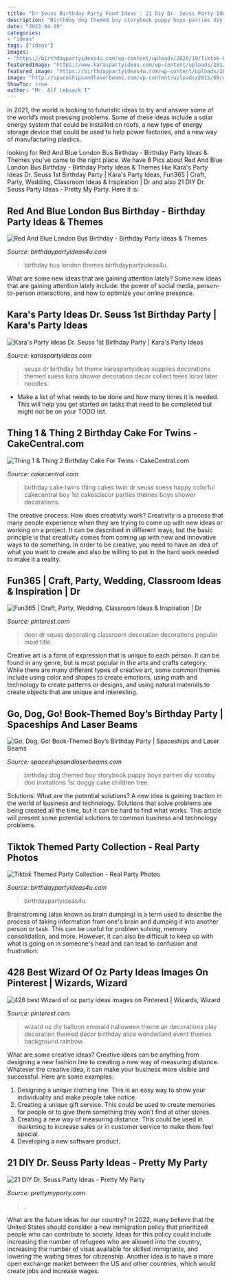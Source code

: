 ```yaml
---
title: "Dr Seuss Birthday Party Food Ideas : 21 Diy Dr. Seuss Party Ideas"
description: "Birthday dog themed boy storybook puppy boys parties diy scooby doo invitations 1st doggy cake children tree"
date: "2023-04-19"
categories:
- "ideas"
tags: ["ideas"]
images:
- "https://birthdaypartyideas4u.com/wp-content/uploads/2020/10/Tiktok-Bash-Party.jpg"
featuredImage: "https://www.karaspartyideas.com/wp-content/uploads/2012/05/577750_3873184067648_1220067794_33623766_1550447019_n_600x925.jpg"
featured_image: "https://birthdaypartyideas4u.com/wp-content/uploads/2020/10/Tiktok-Bash-Party.jpg"
image: "http://spaceshipsandlaserbeams.com/wp-content/uploads/2015/09/go-dog-go-birthday-party-ideas-boys.jpg.jpg"
ShowToc: true
author: "Mr. Alf Lebsack I"
---
```



In 2021, the world is looking to futuristic ideas to try and answer some of the world’s most pressing problems. Some of these ideas include a solar energy system that could be installed on roofs, a new type of energy storage device that could be used to help power factories, and a new way of manufacturing plastics.

	

		
looking for Red And Blue London Bus Birthday - Birthday Party Ideas &amp; Themes you've came to the right place. We have 8 Pics about Red And Blue London Bus Birthday - Birthday Party Ideas &amp; Themes like Kara&#039;s Party Ideas Dr. Seuss 1st Birthday Party | Kara&#039;s Party Ideas, Fun365 | Craft, Party, Wedding, Classroom Ideas &amp; Inspiration | Dr and also 21 DIY Dr. Seuss Party Ideas - Pretty My Party. Here it is:
		
    
## Red And Blue London Bus Birthday - Birthday Party Ideas &amp; Themes

<img loading=lazy src="http://i2.wp.com/www.birthdaypartyideas4u.com/wp-content/uploads/2016/04/Red-And-Blue-London-Bus-Birthday-Banner.jpg" onerror="this.onerror=null;this.src='https://tse4.mm.bing.net/th?id=OIP.eLWbRKdzDSJK9nt2Xomb8gHaFj&amp;pid=15.1';" alt="Red And Blue London Bus Birthday - Birthday Party Ideas &amp; Themes">

_Source: birthdaypartyideas4u.com_

>birthday bus london themes birthdaypartyideas4u. 

	

What are some new ideas that are gaining attention lately?
Some new ideas that are gaining attention lately include: the power of social media, person-to-person interactions, and how to optimize your online presence.

    
## Kara&#039;s Party Ideas Dr. Seuss 1st Birthday Party | Kara&#039;s Party Ideas

<img loading=lazy src="https://www.karaspartyideas.com/wp-content/uploads/2012/05/577750_3873184067648_1220067794_33623766_1550447019_n_600x925.jpg" onerror="this.onerror=null;this.src='https://tse2.mm.bing.net/th?id=OIP.spyKNn_AQPVoVfUl5YntngHaLa&amp;pid=15.1';" alt="Kara&#039;s Party Ideas Dr. Seuss 1st Birthday Party | Kara&#039;s Party Ideas">

_Source: karaspartyideas.com_

>seuss dr birthday 1st theme karaspartyideas supplies decorations themed suess kara shower decoration decor collect trees lorax later noodles. 

	

- Make a list of what needs to be done and how many times it is needed. This will help you get started on tasks that need to be completed but might not be on your TODO list.

    
## Thing 1 &amp; Thing 2 Birthday Cake For Twins - CakeCentral.com

<img loading=lazy src="https://cdn001.cakecentral.com/gallery/2015/03/900_869020R30K_thing-1-amp-thing-2-birthday-cake-for-twins.jpg" onerror="this.onerror=null;this.src='https://tse4.mm.bing.net/th?id=OIP.tCdmHFf520Nnoj3vlEasvwHaMI&amp;pid=15.1';" alt="Thing 1 &amp; Thing 2 Birthday Cake For Twins - CakeCentral.com">

_Source: cakecentral.com_

>birthday cake twins thing cakes twin dr seuss suess happy colorful cakecentral boy 1st cakesdecor parties themes boys shower decorations. 

	

The creative process: How does creativity work?
Creativity is a process that many people experience when they are trying to come up with new ideas or working on a project. It can be described in different ways, but the basic principle is that creativity comes from coming up with new and innovative ways to do something. In order to be creative, you need to have an idea of what you want to create and also be willing to put in the hard work needed to make it a reality.

    
## Fun365 | Craft, Party, Wedding, Classroom Ideas &amp; Inspiration | Dr

<img loading=lazy src="https://i.pinimg.com/736x/8f/d4/24/8fd424fb1b276d012e54673c615ea583--classroom-door-decorations-classroom-ideas.jpg" onerror="this.onerror=null;this.src='https://tse3.mm.bing.net/th?id=OIP.qV6yY0CQ-jWSKa-iHZdligHaLH&amp;pid=15.1';" alt="Fun365 | Craft, Party, Wedding, Classroom Ideas &amp; Inspiration | Dr">

_Source: pinterest.com_

>door dr seuss decorating classroom decoration decorations popular most title. 

	

Creative art is a form of expression that is unique to each person. It can be found in any genre, but is most popular in the arts and crafts category. While there are many different types of creative art, some common themes include using color and shapes to create emotions, using math and technology to create patterns or designs, and using natural materials to create objects that are unique and interesting.

    
## Go, Dog, Go! Book-Themed Boy’s Birthday Party | Spaceships And Laser Beams

<img loading=lazy src="http://spaceshipsandlaserbeams.com/wp-content/uploads/2015/09/go-dog-go-birthday-party-ideas-boys.jpg.jpg" onerror="this.onerror=null;this.src='https://tse3.mm.bing.net/th?id=OIP.rzEEb7yfUhhz_SgOTkdwYwHaLH&amp;pid=15.1';" alt="Go, Dog, Go! Book-Themed Boy’s Birthday Party | Spaceships and Laser Beams">

_Source: spaceshipsandlaserbeams.com_

>birthday dog themed boy storybook puppy boys parties diy scooby doo invitations 1st doggy cake children tree. 

	

Solutions: What are the potential solutions?
A new idea is gaining traction in the world of business and technology. Solutions that solve problems are being created all the time, but it can be hard to find what works. This article will present some potential solutions to common business and technology problems.

    
## Tiktok Themed Party Collection - Real Party Photos

<img loading=lazy src="https://birthdaypartyideas4u.com/wp-content/uploads/2020/10/Tiktok-Bash-Party.jpg" onerror="this.onerror=null;this.src='https://tse3.mm.bing.net/th?id=OIP.TS6ael0krUXuJkkgoUKZhwHaLZ&amp;pid=15.1';" alt="Tiktok Themed Party Collection - Real Party Photos">

_Source: birthdaypartyideas4u.com_

>birthdaypartyideas4u. 

	

Brainstroming (also known as brain dumping) is a term used to describe the process of taking information from one's brain and dumping it into another person or task. This can be useful for problem solving, memory consolidation, and more. However, it can also be difficult to keep up with what is going on in someone's head and can lead to confusion and frustration.

    
## 428 Best Wizard Of Oz Party Ideas Images On Pinterest | Wizards, Wizard

<img loading=lazy src="https://i.pinimg.com/736x/b7/ce/8d/b7ce8d0f5c012720326c032b991c51b7--the-wizard-wizard-of-oz-party.jpg" onerror="this.onerror=null;this.src='https://tse1.mm.bing.net/th?id=OIP.fNMAgPHVV04ZCR0jNQ_8vgHaLL&amp;pid=15.1';" alt="428 best Wizard of oz party ideas images on Pinterest | Wizards, Wizard">

_Source: pinterest.com_

>wizard oz diy balloon emerald halloween theme air decorations play decoration themed decor birthday alice wonderland event themes background rainbow. 

	

What are some creative ideas?
Creative ideas can be anything from designing a new fashion line to creating a new way of measuring distance. Whatever the creative idea, it can make your business more visible and successful. Here are some examples:
1. Designing a unique clothing line. This is an easy way to show your individuality and make people take notice.
2. Creating a unique gift service. This could be used to create memories for people or to give them something they won’t find at other stores.
3. Creating a new way of measuring distance. This could be used in marketing to increase sales or in customer service to make them feel special.
4. Developing a new software product.

    
## 21 DIY Dr. Seuss Party Ideas - Pretty My Party

<img loading=lazy src="https://www.prettymyparty.com/wp-content/uploads/2017/02/diy-truffula-trees.jpg" onerror="this.onerror=null;this.src='https://tse4.mm.bing.net/th?id=OIP.6IB94u5SEQB6dWBrkeel3QHaIw&amp;pid=15.1';" alt="21 DIY Dr. Seuss Party Ideas - Pretty My Party">

_Source: prettymyparty.com_

>. 

	

What are the future ideas for our country?
In 2022, many believe that the United States should consider a new immigration policy that prioritized people who can contribute to society. Ideas for this policy could include increasing the number of refugees who are allowed into the country, increasing the number of visas available for skilled immigrants, and lowering the waiting times for citizenship. Another idea is to have a more open exchange market between the US and other countries, which would create jobs and increase wages.

